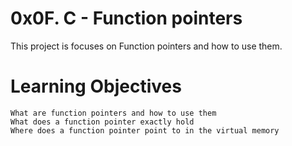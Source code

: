 # 0x0F. C - Function pointers
This project is focuses on Function pointers and how to use them.

# Learning Objectives
    What are function pointers and how to use them
    What does a function pointer exactly hold
    Where does a function pointer point to in the virtual memory

